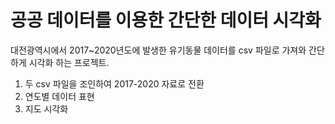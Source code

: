 # 공공 데이터를 이용한 간단한 데이터 시각화

대전광역시에서 2017~2020년도에 발생한 유기동물 데이터를 csv 파일로 가져와 간단하게 시각화 하는 프로젝트.

1. 두 csv 파일을 조인하여 2017-2020 자료로 전환
2. 연도별 데이터 표현
3. 지도 시각화
